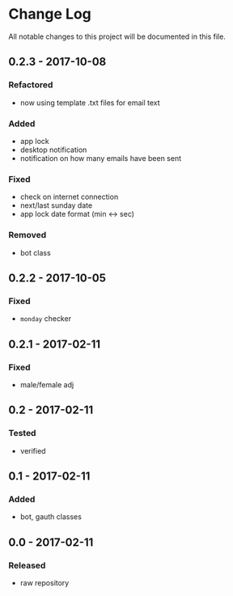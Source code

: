 # Change Log
All notable changes to this project will be documented in this file.

## 0.2.3 - 2017-10-08

### Refactored
- now using template .txt files for email text

### Added
- app lock
- desktop notification
- notification on how many emails have been sent

### Fixed
- check on internet connection
- next/last sunday date
- app lock date format (min <-> sec)

### Removed
- bot class

## 0.2.2 - 2017-10-05

### Fixed
- `monday` checker

## 0.2.1 - 2017-02-11

### Fixed
- male/female adj

## 0.2 - 2017-02-11

### Tested
- verified

## 0.1 - 2017-02-11

### Added
- bot, gauth classes

## 0.0 - 2017-02-11

### Released
- raw repository

